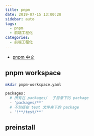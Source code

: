 ```yaml
---
title: pnpm
date: 2019-07-15 13:00:28
sidebar: auto
tags:
  - pnpm
  - 前端工程化
categories:
  - 前端工程化
---
```


- [pnpm 中文](https://pnpm.io/zh/motivation)

## pnpm workspace

```bash
mkdir pnpm-workspace.yaml

packages:
  # 所有在 packages/  子目录下的 package
  - 'packages/**'
  # 不包括在 test 文件夹下的 package
  - '!**/test/**'
```

## preinstall
